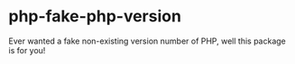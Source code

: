 # php-fake-php-version
Ever wanted a fake non-existing version number of PHP, well this package is for you!
